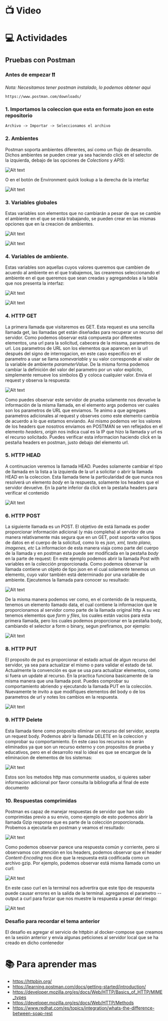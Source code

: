 # :tv:  Video

# :computer:  Actividades

## Pruebas con Postman

### Antes de empezar :exclamation::exclamation:
*Nota: Necesitamos tener postman instalado, lo podemos obtener aqui*

``` 
https://www.postman.com/downloads/
```

### 1. Importamos la coleccion que esta en formato json en este repositorio

```
Archivo -> Importar -> Seleccionamos el archivo
```

### 2. Ambientes

Postman soporta ambientes diferentes, así como un flujo de desarrollo. Dichos ambientes se pueden crear ya sea haciendo click en el selector de la izquierda, debajo de las opciones de *Colections* y *APIS*:

![Alt text](./imagenes/environments.jpg "Environments")

O en el botón de Environment quick lookup a la derecha de la interfaz

![Alt text](./imagenes/environmentLookup.jpg "Environments Lookup")

### 3. Variables globales

Estas variables son elementos que no cambiarán a pesar de que se cambie el ambiente en el que se está trabajando, se pueden crear en las mismas opciones que en la creacion de ambientes.

![Alt text](./imagenes/globalVariables.jpg "Global Variables")

![Alt text](./imagenes/globalVariablesOpt2.jpg "Global Variables")

### 4. Variables de ambiente.

Estas variables son aquellas cuyos valores queremos que cambien de acuerdo al ambiente en el que trabajemos, las crearemos seleccionando el ambiente en el que queremos que sean creadas y agregandolas a la tabla que nos presenta la interfaz:

![Alt text](./imagenes/environmentVariables.jpg "Environment Variables")

![Alt text](./imagenes/environmentVariablesOtp2.jpg "Environment Variables")

### 4. HTTP GET 

La primera llamada que visitaremos es GET. Esta request es una sencilla llamada get, las llamadas get están diseñadas para recuperar un recurso del servidor. Como podemos observar está compuesta por diferentes elementos, una url para la solicitud, cabecera de la missma, parametros de url.
Los parametros de URL son los elementos que aparecen en la url después del signo de interrogacion, en este caso especifico en el parametro a usar se llama *somevariable* y su valor corresponde al valor de la variable de ambiente *parameterValue*.
De la misma forma podemos cambiar la definición del valor del parametro por un valor explícito, simplemente remueve los simbolos **{}** y coloca cualquier valor. Envia el request y observa la respuesta:

![Alt text](./imagenes/restResult.jpg "GET Result")

Como puedes observar este servidor de prueba solamente nos devuelve la información de la misma llamada, en el elemento args podemos ver cuales son los parametros de URL que enviamos. 
Te animo a que agregues parametros adicionales al request y observes como este elemento cambia de acuerdo a lo que estamos enviando. 
Así mismo podemos ver los valores de los headers que nosotros enviamos en POSTMAN se ven reflejados en el elemento *headers*, *origin* nos indica cual es la IP que hizo la llamada y url es el recurso solicitado.
Puedes verificar esta informacion haciendo click en la pestaña headers en postman, justo debajo del elemento url.

### 5. HTTP HEAD

A continuacion veremos la llamada HEAD. Puedes solamente cambiar el tipo de llamada en la lista a la izquierda de la url a solicitar o abrir la llamada HEAD en la coleccion. Esta llamada tiene la particularidad de que nunca nos resolverá un elemento 
*body* en la respuesta, solamente los headers que el servidor devuelve. En la parte inferior da click en la pestaña headers para verificar el contenido

![Alt text](./imagenes/headResult.jpg "Head Result")

### 6. HTTP POST

La siguiente llamada es un POST. El objetivo de está llamada es poder proporcionar información adicional (y más compleha) al servidor de una manera relativamente más segura que en un GET, post soporta varios tipos de datos en el cuerpo de la solicitud, como lo es *json, xml, texto plano, imagenes, etc*
La informacion de esta manera viaja como parte del cuerpo de la llamada y en postman esta puede ser modificada en la pestaña *body* en la parte de request: En este ejemplo podemos abrir la llamada 
Post with variables en la colección proporcionada. Como podemos observar la llamada contiene un objeto de tipo json en el cual solamente tenemos un elemento, cuyo valor también está determinado por una variable de ambiente. Ejecutemos la llamada para conocer su resultado:

![Alt text](./imagenes/postBody.jpg "Post Result")

De la misma manera podemos ver como, en el contenido de la respuesta, tenemos un elemento llamado data, el cual contiene la informacion que le proporcionamos al servidor como parte de la llamada original http
A su vez tenemos elementos que *form* y *files*, los cuales están vacios para esta primera llamada, pero los cuales podemos proporcionar en la pestaña body, cambiando el selector a form o binary, segun prefiramos, por ejemplo:

![Alt text](./imagenes/postForm.jpg "Post Form Result")

### 8. HTTP PUT

El proposito de put es proporcionar el estado actual de algun recurso del servidor, ya sea para actualizar el mismo o para validar el estado de tal. Actualmente la convención es que se usa para actualizar elementos, como si fuera un update al recurso. En la practica funciona basicamente de
la misma manera que una llamada post. Puedes comprobar su comportamiento abriendo y ejecutando la llamada PUT en la colección. Nuevamente te invito a que modifiques elementos del body o de los parametros de url y notes los cambios en la respuesta.

![Alt text](./imagenes/putResult.jpg "Put Result")

### 9. HTTP Delete

Esta llamada tiene como proposito eliminar un recurso del servidor, acepta un request body. Podemos abrir la llamada DELETE en la coleccion y comprobar su comportamiento. En este caso los recursos no serán eliminados ya que son un recurso externo y con propositos de prueba y educativos, pero en el 
desarrollo real lo ideal es que se encargue de la eliminacion de elementos de los sistemas:

![Alt text](./imagenes/deleteResult.jpg "Delete Result")

Estos son los metodos http mas comunmente usados, si quieres saber informacion adicional por favor consulta la bibliografia al final de este documento

### 10. Respuestas comprimidas 

Postman es capaz de manejar respuestas de servidor que han sido comprimidas previo a su envio, como ejemplo de esto podemos abrir la llamada Gzip response que es parte de la colección proporcionada. Probemos a ejecutarla en postman y veamos el resultado:

![Alt text](./imagenes/gzipResponse.jpg "Compressed Result")

Como podemos observar parece una respuesta común y corriente, pero si observamos con atención en los headers, podemos observar que el header *Content-Encoding* nos dice que la respuesta está codificada como un archivo gzip. 
Por ejemplo, podemos observar está misma llamada como un curl:

![Alt text](./imagenes/gzipCurlWarning.jpg "Warning Result")

En este caso curl en la terminal nos advertira que este tipo de respuesta puede causar errores en la salida de la terminal. agregamos el parametro --output a curl para forzar que nos muestre la respuesta a pesar del riesgo:

![Alt text](./imagenes/gzipCurl.jpg "curl zip Result")

### Desafio para recordar el tema anterior

El desafio es agregar el servicio de httpbin al docker-compose que creamos en la sesión anterior y envia algunas peticiones al servidor local que se ha creado en dicho contenedor

# :books: Para aprender mas
* https://httpbin.org/
* https://learning.postman.com/docs/getting-started/introduction/
* https://developer.mozilla.org/es/docs/Web/HTTP/Basics_of_HTTP/MIME_types
* https://developer.mozilla.org/es/docs/Web/HTTP/Methods
* https://www.redhat.com/es/topics/integration/whats-the-difference-between-soap-rest